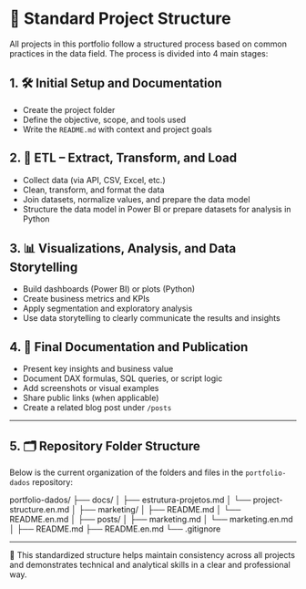 # 📁 Standard Project Structure

All projects in this portfolio follow a structured process based on common practices in the data field. The process is divided into 4 main stages:

## 1. 🛠️ Initial Setup and Documentation
- Create the project folder
- Define the objective, scope, and tools used
- Write the `README.md` with context and project goals

## 2. 🔄 ETL – Extract, Transform, and Load
- Collect data (via API, CSV, Excel, etc.)
- Clean, transform, and format the data
- Join datasets, normalize values, and prepare the data model
- Structure the data model in Power BI or prepare datasets for analysis in Python

## 3. 📊 Visualizations, Analysis, and Data Storytelling
- Build dashboards (Power BI) or plots (Python)
- Create business metrics and KPIs
- Apply segmentation and exploratory analysis
- Use data storytelling to clearly communicate the results and insights

## 4. 📝 Final Documentation and Publication
- Present key insights and business value
- Document DAX formulas, SQL queries, or script logic
- Add screenshots or visual examples
- Share public links (when applicable)
- Create a related blog post under `/posts`

---
## 5. 🗂️ Repository Folder Structure

Below is the current organization of the folders and files in the `portfolio-dados` repository:


portfolio-dados/
├── docs/
│   ├── estrutura-projetos.md
│   └── project-structure.en.md
│
├── marketing/
│   ├── README.md
│   └── README.en.md
│
├── posts/
│   ├── marketing.md
│   └── marketing.en.md
│
├── README.md
├── README.en.md
└── .gitignore

---

📎 This standardized structure helps maintain consistency across all projects and demonstrates technical and analytical skills in a clear and professional way.
